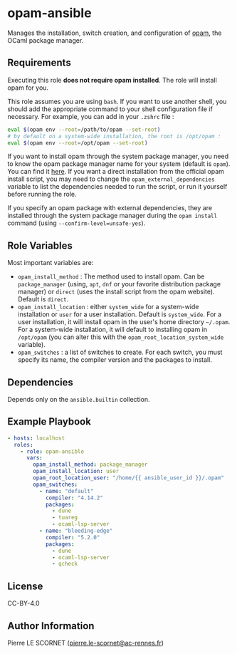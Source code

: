 opam-ansible
=========

Manages the installation, switch creation, and configuration of [opam](https://opam.ocaml.org/), the OCaml package manager.

Requirements
------------

Executing this role **does not require opam installed**. The role will install opam for you.

This role assumes you are using `bash`. If you want to use another shell, you should add the appropriate command to your shell configuration file if necessary. For example, you can add in your `.zshrc` file :

```bash
eval $(opam env --root=/path/to/opam --set-root)
# by default on a system-wide installation, the root is /opt/opam :
eval $(opam env --root=/opt/opam --set-root)
```

If you want to install opam through the system package manager, you need to know the opam package manager name for your system (default is `opam`). You can find it [here](https://opam.ocaml.org/doc/Install.html). If you want a direct installation from the official opam install script, you may need to change the `opam_external_dependencies` variable to list the dependencies needed to run the script, or run it yourself before running the role.

If you specify an opam package with external dependencies, they are installed through the system package manager during the `opam install` command (using `--confirm-level=unsafe-yes`).

Role Variables
--------------

Most important variables are:

- `opam_install_method` : The method used to install opam. Can be `package_manager` (using, `apt`, `dnf` or your favorite distribution package manager) or `direct` (uses the install script from the opam website). Default is `direct`.
- `opam_install_location` : either `system_wide` for a system-wide installation or `user` for a user installation. Default is `system_wide`. For a user installation, it will install opam in the user's home directory `~/.opam`. For a system-wide installation, it will default to installing opam in `/opt/opam` (you can alter this with the `opam_root_location_system_wide` variable).
- `opam_switches` : a list of switches to create. For each switch, you must specify its name, the compiler version and the packages to install.

Dependencies
------------

Depends only on the `ansible.builtin` collection.

Example Playbook
----------------

```yaml
- hosts: localhost
  roles:
    - role: opam-ansible
      vars:
        opam_install_method: package_manager
        opam_install_location: user
        opam_root_location_user: "/home/{{ ansible_user_id }}/.opam"
        opam_switches:
          - name: "default"
            compiler: "4.14.2"
            packages:
              - dune
              - tuareg
              - ocaml-lsp-server
          - name: "bleeding-edge"
            compiler: "5.2.0"
            packages:
              - dune
              - ocaml-lsp-server
              - qcheck
```
License
-------

CC-BY-4.0

Author Information
------------------

Pierre LE SCORNET (pierre.le-scornet@ac-rennes.fr)
